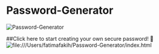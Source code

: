 # Password-Generator
![Password-Generator](Password-Generator.png)

##Click here to start creating your own secure password! 🔐
![file:///Users/fatimafakih/Password-Generator/index.html](Password-Generator)
